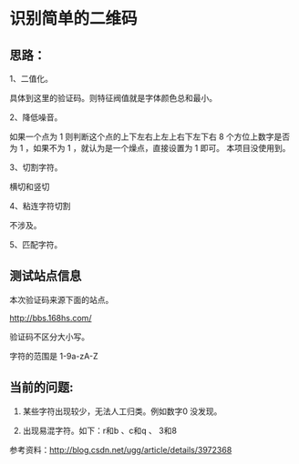 
# 识别简单的二维码


## 思路：

1、二值化。

具体到这里的验证码。则特征阀值就是字体颜色总和最小。

2、降低噪音。

如果一个点为 1 则判断这个点的上下左右上左上右下左下右 8 个方位上数字是否为 1 ，如果不为 1 ，就认为是一个燥点，直接设置为 1 即可。
本项目没使用到。

3、切割字符。

横切和竖切


4、粘连字符切割

不涉及。

5、匹配字符。


## 测试站点信息

本次验证码来源下面的站点。

http://bbs.168hs.com/

验证码不区分大小写。

字符的范围是 1-9a-zA-Z


## 当前的问题:

1. 某些字符出现较少，无法人工归类。例如数字0 没发现。

2. 出现易混字符。如下：r和b 、c和q 、 3和8
	
	


参考资料：http://blog.csdn.net/ugg/article/details/3972368





























